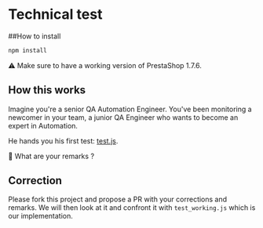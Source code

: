 # Technical test

##How to install
```bash
npm install
```

:warning: Make sure to have a working version of PrestaShop 1.7.6.

## How this works

Imagine you're a senior QA Automation Engineer. You've been monitoring a newcomer in your team, a junior QA Engineer who
wants to become an expert in Automation.

He hands you his first test: [test.js](test.js).

:thinking: What are your remarks ?

## Correction

Please fork this project and propose a PR with your corrections and remarks. We will then look at it and confront it 
with `test_working.js` which is our implementation.
